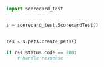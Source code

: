 <!-- Start SDK Example Usage -->


```python
import scorecard_test


s = scorecard_test.ScorecardTest()


res = s.pets.create_pets()

if res.status_code == 200:
    # handle response
```
<!-- End SDK Example Usage -->